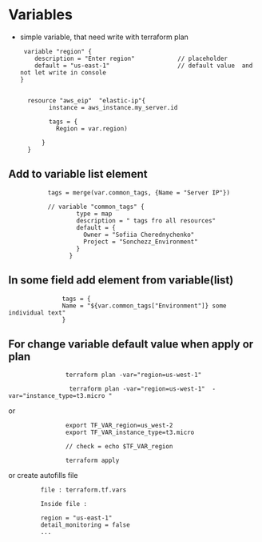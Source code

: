 # Variables 


- simple variable, that need write with terraform plan


       variable "region" {
          description = "Enter region"            // placeholder
          default = "us-east-1"                   // default value  and not let write in console
      }
        
        
        resource "aws_eip"  "elastic-ip"{
              instance = aws_instance.my_server.id

              tags = {
                Region = var.region)

            }
        }

## Add to variable list element

               tags = merge(var.common_tags, {Name = "Server IP"})
               
               // variable "common_tags" {
                       type = map
                       description = " tags fro all resources"
                       default = {
                         Owner = "Sofiia Cherednychenko"
                         Project = "Sonchezz_Environment"
                       }
                     }

## In some field add element from variable(list)

                   tags = {
                   Name = "${var.common_tags["Environment"]} some individual text"
                   }


## For change variable default value when apply or plan

                    terraform plan -var="region=us-west-1"
                    
                     terraform plan -var="region=us-west-1"  -var="instance_type=t3.micro "

or 

                    export TF_VAR_region=us_west-2 
                    export TF_VAR_instance_type=t3.micro
                    
                    // check = echo $TF_VAR_region
                    
                    terraform apply

or create autofills file

             file : terraform.tf.vars
             
             Inside file : 
             
             region = "us-east-1"
             detail_monitoring = false
             ...


